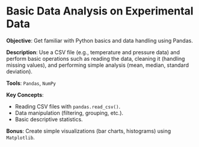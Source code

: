 # Basic Data Analysis on Experimental Data

**Objective**: Get familiar with Python basics and data handling using Pandas.

**Description**: Use a CSV file (e.g., temperature and pressure data) and perform basic operations such as reading the data, cleaning it (handling missing values), and performing simple analysis (mean, median, standard deviation).

**Tools**: `Pandas`, `NumPy`

**Key Concepts**:
- Reading CSV files with `pandas.read_csv()`.
- Data manipulation (filtering, grouping, etc.).
- Basic descriptive statistics.

**Bonus**: Create simple visualizations (bar charts, histograms) using `Matplotlib`.